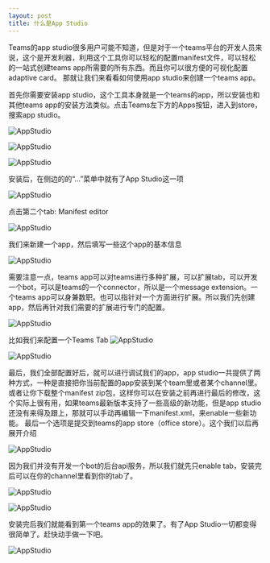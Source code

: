 ```yaml
---
layout: post
title: 什么是App Studio
---
```


Teams的app studio很多用户可能不知道，但是对于一个teams平台的开发人员来说，这个是开发利器，利用这个工具你可以轻松的配置manifest文件，可以轻松的一站式创建teams app所需要的所有东西。而且你可以很方便的可视化配置adaptive card。
那就让我们来看看如何使用app studio来创建一个teams app。

首先你需要安装app studio，这个工具本身就是一个teams的app，所以安装也和其他teams app的安装方法类似。点击Teams左下方的Apps按钮，进入到store，搜索app studio。

![AppStudio](../images/post20190812/001.png)

![AppStudio](../images/post20190812/002.png)

![AppStudio](../images/post20190812/003.png)

安装后，在侧边的的“...”菜单中就有了App Studio这一项

![AppStudio](../images/post20190812/004.png)

点击第二个tab: Manifest editor

![AppStudio](../images/post20190812/005.png)

我们来新建一个app，然后填写一些这个app的基本信息

![AppStudio](../images/post20190812/006.png)

需要注意一点，teams app可以对teams进行多种扩展，可以扩展tab，可以开发一个bot，可以是teams的一个connector，所以是一个message extension。一个teams app可以身兼数职。也可以指针对一个方面进行扩展。所以我们先创建app，然后再针对我们需要的扩展进行专门的配置。

![AppStudio](../images/post20190812/007.png)

比如我们来配置一个Teams Tab
![AppStudio](../images/post20190812/008.png)

![AppStudio](../images/post20190812/009.png)

最后，我们全部配置好后，就可以进行调试我们的app，app studio一共提供了两种方式，一种是直接把你当前配置的app安装到某个team里或者某个channel里。或者让你下载整个manifest zip包，这样你可以在安装之前再进行最后的修改，这个实际上很有用，如果teams最新版本支持了一些高级的新功能，但是app studio还没有来得及跟上，那就可以手动再编辑一下manifest.xml，来enable一些新功能。
最后一个选项是提交到teams的app store（office store）。这个我们以后再展开介绍

![AppStudio](../images/post20190812/010.png)

因为我们并没有开发一个bot的后台api服务，所以我们就先只enable tab，安装完后可以在你的channel里看到你的tab了。

![AppStudio](../images/post20190812/011.png)

![AppStudio](../images/post20190812/012.png)

安装完后我们就能看到第一个teams app的效果了。有了App Studio一切都变得很简单了。赶快动手做一下吧。

![AppStudio](../images/post20190812/013.png)

